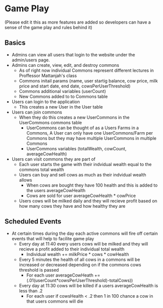 # Game Play
(Please edit it this as more features are added so developers can have a sense of the game play and rules behind it)

## Basics
- Admins can view all users that login to the website under the admin/users page. 
- Admins can create, view, edit, and destroy commons
    - As of right now individual Commons represent different lectures in Proffessor Mattanjah's class
    - Commons initail params (name, user startig balance, cow price, milk price and start date, end date, cowsPerUserThreshold)
    - Commons additional variables (userCount)
    - New Commons added to to Commons table 
- Users can login to the application 
    - This creates a new User in the User table 
- Users can join commons
    - When they do this creates a new UserCommons in the UserCommons commons table
        - UserCommons can be thought of as a Users Farms in a Commons, A User can only have one UserCommons/Farm per Commons but they may have multiple UserCommons in multiple Commons
        - UserCommons variables (totalWealth, cowCount, averageCowHealth)
- Users can visit commons they are part of
    - Each user starts the game with their indvidual wealth equal to the commons total wealth
    - Users can buy and sell cows as much as their indvidual wealth allows
        - When cows are bought they have 100 health and this is added to the users averageCowHealth
        - Cows are sold for user averageCowHealth * cowPrice
    - Users cows will be milked daily and they will recieve profit based on how many cows they have and how healthy they are

## Scheduled Events
- At certain times during the day each active commons will fire off certain events that will help to facilite game play
    - Every day at 11:40 every users cows will be milked and they will recieve a profit added to their individual total wealth
        - Individual wealth += milkPrice * cows * cowHealth
    - Every 5 minutes the health of all cows in a commons will be increased or decreased depending on if the commons cows threshold is passed
        - For each user averageCowHeath += (.01(userCount*cowsPerUserThreshold)-totalCows))
    - Every day at 11:30 cows will be killed if a users averageCowHealth is less than .2
        - For each user if cowsHealth < .2 then 1 in 100 chance a cow in that users commons will die
